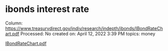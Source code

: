 # ibonds interest rate

Column: https://www.treasurydirect.gov/indiv/research/indepth/ibonds/IBondRateChart.pdf
Processed: No
created on: April 12, 2022 3:39 PM
topics: money

[IBondRateChart.pdf](ibonds%20interest%20rate%209144d057212c4576a229ca51f37711eb/IBondRateChart.pdf)